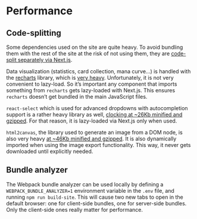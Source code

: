 # Performance

## Code-splitting

Some dependencies used on the site are quite heavy. To avoid bundling them with the rest of the site at the risk of not using them, they are [code-split separately via Next.js](https://nextjs.org/docs/advanced-features/dynamic-import).

Data visualization (statistics, card collection, mana curve…) is handled with the [recharts](https://recharts.org/en-US/) library, which is [very heavy](https://bundlephobia.com/package/recharts@2.1.9). Unfortunately, it is not very convenient to lazy-load. So it’s important any component that imports something from `recharts` gets lazy-loaded with Next.js. This ensures `recharts` doesn’t get bundled in the main JavaScript files.

`react-select` which is used for advanced dropdowns with autocompletion support is a rather heavy library as well, [clocking at ~26Kb minified and gzipped](https://bundlephobia.com/package/react-select@5.3.0). For that reason, it is lazy-loaded via Next.js only when used.

`html2canvas`, the library used to generate an image from a DOM node, is also very heavy [at ~46Kb minified and gzipped](https://bundlephobia.com/package/html2canvas@1.4.1). It is also dynamically imported when using the image export functionality. This way, it never gets downloaded until explicitly needed.

## Bundle analyzer

The Webpack bundle analyzer can be used locally by defining a `WEBPACK_BUNDLE_ANALYZER=1` environment variable in the `.env` file, and running `npm run build-site`. This will cause two new tabs to open in the default browser: one for client-side bundles, one for server-side bundles. Only the client-side ones really matter for performance.
